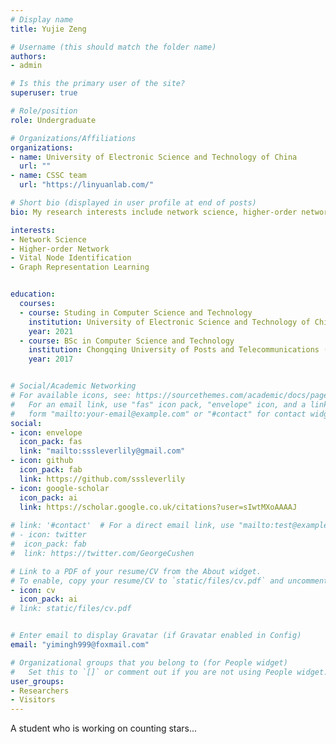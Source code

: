 ```yaml
---
# Display name
title: Yujie Zeng

# Username (this should match the folder name)
authors:
- admin

# Is this the primary user of the site?
superuser: true

# Role/position
role: Undergraduate

# Organizations/Affiliations
organizations:
- name: University of Electronic Science and Technology of China 
  url: ""
- name: CSSC team
  url: "https://linyuanlab.com/"

# Short bio (displayed in user profile at end of posts)
bio: My research interests include network science, higher-order network and vital node identification.

interests:
- Network Science
- Higher-order Network
- Vital Node Identification
- Graph Representation Learning


education:
  courses:
  - course: Studing in Computer Science and Technology
    institution: University of Electronic Science and Technology of China (UESTC)
    year: 2021
  - course: BSc in Computer Science and Technology
    institution: Chongqing University of Posts and Telecommunications (CQUPT)
    year: 2017


# Social/Academic Networking
# For available icons, see: https://sourcethemes.com/academic/docs/page-builder/#icons
#   For an email link, use "fas" icon pack, "envelope" icon, and a link in the
#   form "mailto:your-email@example.com" or "#contact" for contact widget.
social:
- icon: envelope
  icon_pack: fas
  link: "mailto:sssleverlily@gmail.com"
- icon: github
  icon_pack: fab
  link: https://github.com/sssleverlily
- icon: google-scholar
  icon_pack: ai
  link: https://scholar.google.co.uk/citations?user=sIwtMXoAAAAJ
  
# link: '#contact'  # For a direct email link, use "mailto:test@example.org".
# - icon: twitter
#  icon_pack: fab
#  link: https://twitter.com/GeorgeCushen

# Link to a PDF of your resume/CV from the About widget.
# To enable, copy your resume/CV to `static/files/cv.pdf` and uncomment the lines below.
- icon: cv
  icon_pack: ai
# link: static/files/cv.pdf


# Enter email to display Gravatar (if Gravatar enabled in Config)
email: "yimingh999@foxmail.com"

# Organizational groups that you belong to (for People widget)
#   Set this to `[]` or comment out if you are not using People widget.
user_groups:
- Researchers
- Visitors
---
```

A student who is working on counting stars...

